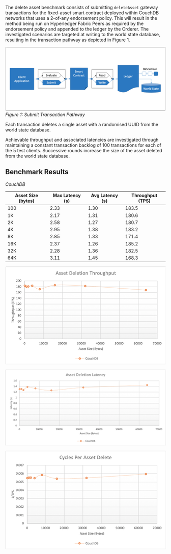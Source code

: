 The delete asset benchmark consists of submitting `deleteAsset` gateway transactions for the fixed-asset smart contract deployed within CouchDB networks that uses a 2-of-any endorsement policy. This will result in the method being run on Hyperledger Fabric Peers as required by the endorsement policy and appended to the ledger by the Orderer. The investigated scenarios are targeted at writing to the world state database, resulting in the transaction pathway as depicted in Figure 1.

![submit contract create pathway](../../../../../diagrams/TransactionRoute_Submit.png)*Figure 1: Submit Transaction Pathway*

Each transaction deletes a single asset with a randomised UUID from the world state database.

Achievable throughput and associated latencies are investigated through maintaining a constant transaction backlog of 100 transactions for each of the 5 test clients. Successive rounds increase the size of the asset deleted from the world state database.

## Benchmark Results

*CouchDB*

| Asset Size (bytes) | Max Latency (s) | Avg Latency (s) | Throughput (TPS) |
| ------------------ | --------------- | --------------- | ---------------- |
| 100 | 2.33 | 1.30 | 183.5 |
| 1K | 2.17 | 1.31 | 180.6 |
| 2K | 2.58 | 1.27 | 180.7 |
| 4K | 2.95 | 1.38 | 183.2 |
| 8K | 2.85 | 1.33 | 171.4 |
| 16K | 2.37 | 1.26 | 185.2 |
| 32K | 2.28 | 1.36 | 182.5 |
| 64K | 3.11 | 1.45 | 168.3 |

![submit fabric tps performance](../../../../../charts/2.0.0/nodeJS/nodeSDK/deleteAsset/DeleteAssetTPS.png)

![submit fabric latency performance](../../../../../charts/2.0.0/nodeJS/nodeSDK/deleteAsset/DeleteAssetLatency.png)

![submit fabric cycles performance](../../../../../charts/2.0.0/nodeJS/nodeSDK/deleteAsset/DeleteAssetCycles.png)
